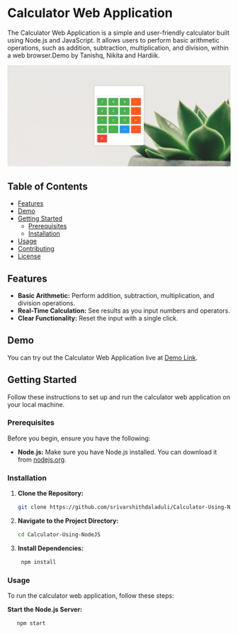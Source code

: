 # Calculator Web Application

The Calculator Web Application is a simple and user-friendly calculator built using Node.js and JavaScript. It allows users to perform basic arithmetic operations, such as addition, subtraction, multiplication, and division, within a web browser.Demo by Tanishq, Nikita and Hardiik.

![Calculator Screenshot](screenshot.png)

## Table of Contents

- [Features](#features)
- [Demo](#demo)
- [Getting Started](#getting-started)
  - [Prerequisites](#prerequisites)
  - [Installation](#installation)
- [Usage](#usage)
- [Contributing](#contributing)
- [License](#license)

## Features

- **Basic Arithmetic:** Perform addition, subtraction, multiplication, and division operations.
- **Real-Time Calculation:** See results as you input numbers and operators.
- **Clear Functionality:** Reset the input with a single click.

## Demo

You can try out the Calculator Web Application live at [Demo Link](https://calculator-using-node-js-nn8o.vercel.app/).

## Getting Started

Follow these instructions to set up and run the calculator web application on your local machine.

### Prerequisites

Before you begin, ensure you have the following:

- **Node.js:** Make sure you have Node.js installed. You can download it from [nodejs.org](https://nodejs.org/).

### Installation

1. **Clone the Repository:**

   ```bash
   git clone https://github.com/srivarshithdaladuli/Calculator-Using-NodeJS.git
2. **Navigate to the Project Directory:**

    ```bash
    cd Calculator-Using-NodeJS
3.  **Install Dependencies:**
  
    ```bash
     npm install
    
### Usage
To run the calculator web application, follow these steps:

**Start the Node.js Server:**

   ```bash
      npm start
